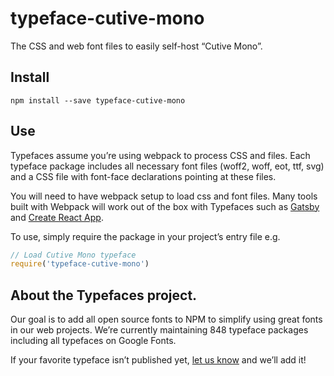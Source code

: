 
# typeface-cutive-mono

The CSS and web font files to easily self-host “Cutive Mono”.

## Install

`npm install --save typeface-cutive-mono`

## Use

Typefaces assume you’re using webpack to process CSS and files. Each typeface
package includes all necessary font files (woff2, woff, eot, ttf, svg) and
a CSS file with font-face declarations pointing at these files.

You will need to have webpack setup to load css and font files. Many tools built
with Webpack will work out of the box with Typefaces such as [Gatsby](https://github.com/gatsbyjs/gatsby)
and [Create React App](https://github.com/facebookincubator/create-react-app).

To use, simply require the package in your project’s entry file e.g.

```javascript
// Load Cutive Mono typeface
require('typeface-cutive-mono')
```

## About the Typefaces project.

Our goal is to add all open source fonts to NPM to simplify using great fonts in
our web projects. We’re currently maintaining 848 typeface packages
including all typefaces on Google Fonts.

If your favorite typeface isn’t published yet, [let us know](https://github.com/KyleAMathews/typefaces)
and we’ll add it!
